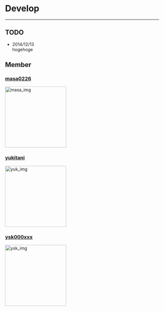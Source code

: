 # Develop
----------

## TODO
* 2014/12/13  
hogehoge

## Member 
### [masa0226](https://github.com/masa0226)
<p><img src="https://avatars0.githubusercontent.com/u/8470189?v=3&s=460" alt="masa_img" title="masa_img" width="200" height="200"/></p>

### [yukitani](https://github.com/yukitani)
<p><img src="https://avatars1.githubusercontent.com/u/8470197?v=3&s=460" alt="yuk_img" title="yuk_img" width="200" height="200"/></p>

### [ysk000xxx](https://github.com/ysk000xxx)  
<p><img src="https://avatars2.githubusercontent.com/u/5351652?v=3&s=460" alt="ysk_img" title="ysk_img" width="200" height="200"/></p>

